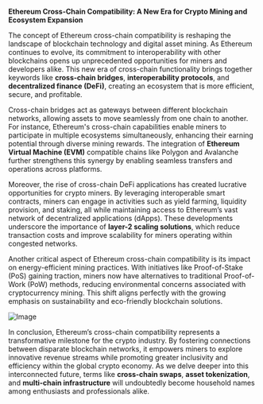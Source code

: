 **Ethereum Cross-Chain Compatibility: A New Era for Crypto Mining and Ecosystem Expansion**

The concept of Ethereum cross-chain compatibility is reshaping the landscape of blockchain technology and digital asset mining. As Ethereum continues to evolve, its commitment to interoperability with other blockchains opens up unprecedented opportunities for miners and developers alike. This new era of cross-chain functionality brings together keywords like **cross-chain bridges**, **interoperability protocols**, and **decentralized finance (DeFi)**, creating an ecosystem that is more efficient, secure, and profitable.

Cross-chain bridges act as gateways between different blockchain networks, allowing assets to move seamlessly from one chain to another. For instance, Ethereum's cross-chain capabilities enable miners to participate in multiple ecosystems simultaneously, enhancing their earning potential through diverse mining rewards. The integration of **Ethereum Virtual Machine (EVM)** compatible chains like Polygon and Avalanche further strengthens this synergy by enabling seamless transfers and operations across platforms.

Moreover, the rise of cross-chain DeFi applications has created lucrative opportunities for crypto miners. By leveraging interoperable smart contracts, miners can engage in activities such as yield farming, liquidity provision, and staking, all while maintaining access to Ethereum’s vast network of decentralized applications (dApps). These developments underscore the importance of **layer-2 scaling solutions**, which reduce transaction costs and improve scalability for miners operating within congested networks.

Another critical aspect of Ethereum cross-chain compatibility is its impact on energy-efficient mining practices. With initiatives like Proof-of-Stake (PoS) gaining traction, miners now have alternatives to traditional Proof-of-Work (PoW) methods, reducing environmental concerns associated with cryptocurrency mining. This shift aligns perfectly with the growing emphasis on sustainability and eco-friendly blockchain solutions.

![Image](https://github.com/user-attachments/assets/31692037-0104-4703-abd1-696b6a7dd41b)

In conclusion, Ethereum’s cross-chain compatibility represents a transformative milestone for the crypto industry. By fostering connections between disparate blockchain networks, it empowers miners to explore innovative revenue streams while promoting greater inclusivity and efficiency within the global crypto economy. As we delve deeper into this interconnected future, terms like **cross-chain swaps**, **asset tokenization**, and **multi-chain infrastructure** will undoubtedly become household names among enthusiasts and professionals alike.